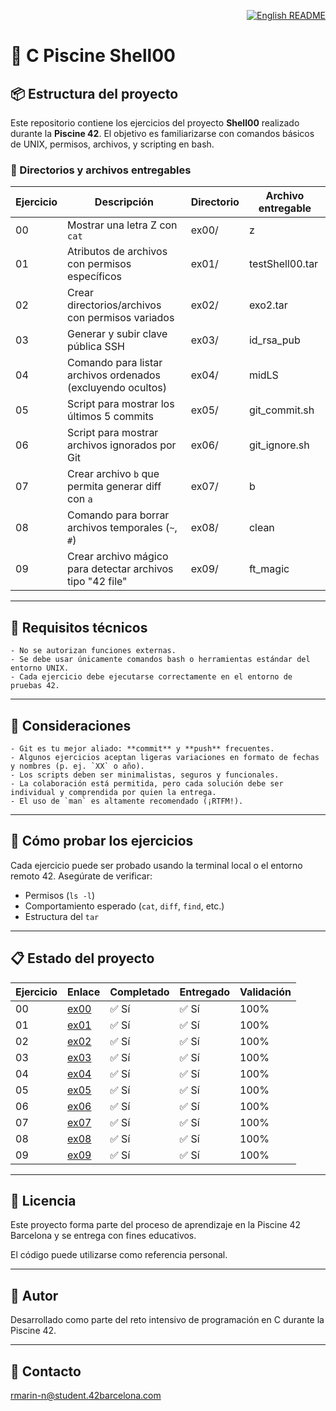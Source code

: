 <p align="right">
  <a href="README.md">
    <img src="https://img.shields.io/badge/🌐%20English-README-blue?style=for-the-badge" alt="English README" />
  </a>
</p>

# 🐚 C Piscine Shell00

## 📦 Estructura del proyecto

Este repositorio contiene los ejercicios del proyecto **Shell00** realizado durante la **Piscine 42**. El objetivo es familiarizarse con comandos básicos de UNIX, permisos, archivos, y scripting en bash.

### 📁 Directorios y archivos entregables

| Ejercicio | Descripción | Directorio | Archivo entregable |
|-----------|-------------|------------|---------------------|
| 00 | Mostrar una letra Z con `cat` | ex00/ | z |
| 01 | Atributos de archivos con permisos específicos | ex01/ | testShell00.tar |
| 02 | Crear directorios/archivos con permisos variados | ex02/ | exo2.tar |
| 03 | Generar y subir clave pública SSH | ex03/ | id_rsa_pub |
| 04 | Comando para listar archivos ordenados (excluyendo ocultos) | ex04/ | midLS |
| 05 | Script para mostrar los últimos 5 commits | ex05/ | git_commit.sh |
| 06 | Script para mostrar archivos ignorados por Git | ex06/ | git_ignore.sh |
| 07 | Crear archivo `b` que permita generar diff con `a` | ex07/ | b |
| 08 | Comando para borrar archivos temporales (`~`, `#`) | ex08/ | clean |
| 09 | Crear archivo mágico para detectar archivos tipo "42 file" | ex09/ | ft_magic |

---

## 🔧 Requisitos técnicos

    - No se autorizan funciones externas.
    - Se debe usar únicamente comandos bash o herramientas estándar del entorno UNIX.
    - Cada ejercicio debe ejecutarse correctamente en el entorno de pruebas 42.

---

## 🧠 Consideraciones

    - Git es tu mejor aliado: **commit** y **push** frecuentes.
    - Algunos ejercicios aceptan ligeras variaciones en formato de fechas y nombres (p. ej. `XX` o año).
    - Los scripts deben ser minimalistas, seguros y funcionales.
    - La colaboración está permitida, pero cada solución debe ser individual y comprendida por quien la entrega.
    - El uso de `man` es altamente recomendado (¡RTFM!).

---

## 🚀 Cómo probar los ejercicios

Cada ejercicio puede ser probado usando la terminal local o el entorno remoto 42. Asegúrate de verificar:

- Permisos (`ls -l`)
- Comportamiento esperado (`cat`, `diff`, `find`, etc.)
- Estructura del `tar`

---
## 📋 Estado del proyecto

| Ejercicio | Enlace                                                                                       | Completado | Entregado | Validación |
|-----------|----------------------------------------------------------------------------------------------|------------|-----------|------------|
| 00        | [ex00](https://github.com/Itzskade/Piscina42/tree/main/Shell00/ex00)                         | ✅ Sí      | ✅ Sí     | 100%       |
| 01        | [ex01](https://github.com/Itzskade/Piscina42/tree/main/Shell00/ex01)                         | ✅ Sí      | ✅ Sí     | 100%       |
| 02        | [ex02](https://github.com/Itzskade/Piscina42/tree/main/Shell00/ex02)                         | ✅ Sí      | ✅ Sí     | 100%       |
| 03        | [ex03](https://github.com/Itzskade/Piscina42/tree/main/Shell00/ex03)                         | ✅ Sí      | ✅ Sí     | 100%       |
| 04        | [ex04](https://github.com/Itzskade/Piscina42/tree/main/Shell00/ex04)                         | ✅ Sí      | ✅ Sí     | 100%       |
| 05        | [ex05](https://github.com/Itzskade/Piscina42/tree/main/Shell00/ex05)                         | ✅ Sí      | ✅ Sí     | 100%       |
| 06        | [ex06](https://github.com/Itzskade/Piscina42/tree/main/Shell00/ex06)                         | ✅ Sí      | ✅ Sí     | 100%       |
| 07        | [ex07](https://github.com/Itzskade/Piscina42/tree/main/Shell00/ex07)                         | ✅ Sí      | ✅ Sí     | 100%       |
| 08        | [ex08](https://github.com/Itzskade/Piscina42/tree/main/Shell00/ex08)                         | ✅ Sí      | ✅ Sí     | 100%       |
| 09        | [ex09](https://github.com/Itzskade/Piscina42/tree/main/Shell00/ex09)                         | ✅ Sí      | ✅ Sí     | 100%       |

---

## 📜 Licencia

Este proyecto forma parte del proceso de aprendizaje en la Piscine 42 Barcelona y se entrega con fines educativos.

El código puede utilizarse como referencia personal.

---

## 🙋 Autor
Desarrollado como parte del reto intensivo de programación en C durante la Piscine 42.

---

## 📧 Contacto
[rmarin-n@student.42barcelona.com](mailto:rmarin-n@student.42barcelona.com)
